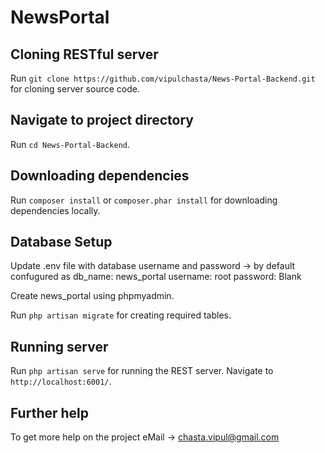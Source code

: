 # NewsPortal

## Cloning RESTful server

Run `git clone https://github.com/vipulchasta/News-Portal-Backend.git` for cloning server source code.

## Navigate to project directory

Run `cd News-Portal-Backend`.

## Downloading dependencies

Run `composer install` or `composer.phar install` for downloading dependencies locally.

## Database Setup

Update .env file with database username and password -> by default confugured as
    db_name:  news_portal
    username: root
    password: Blank

Create news_portal using phpmyadmin.

Run `php artisan migrate` for creating required tables.

## Running server

Run `php artisan serve` for running the REST server. Navigate to `http://localhost:6001/`.

## Further help

To get more help on the project eMail -> chasta.vipul@gmail.com
